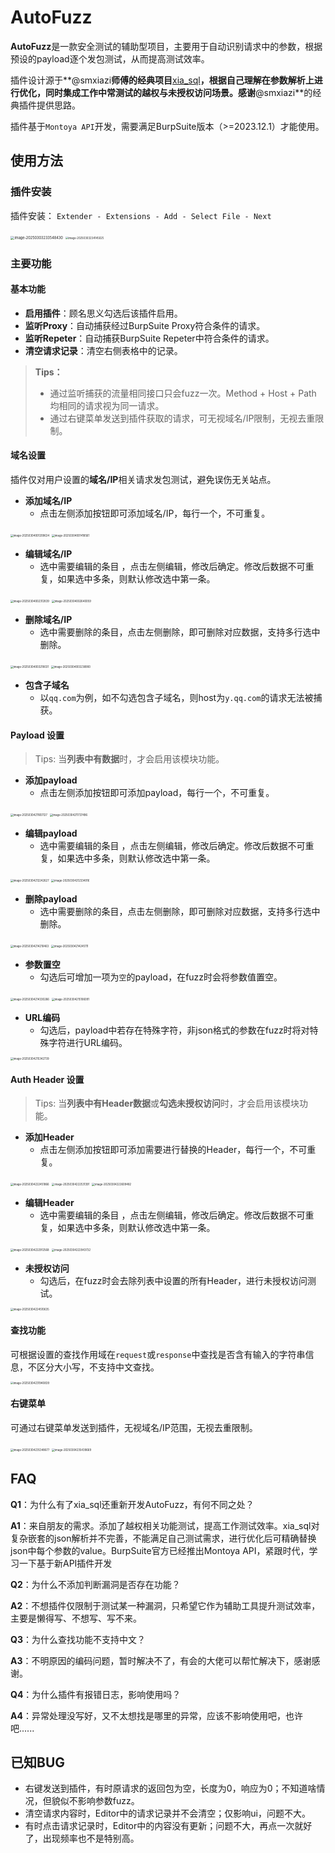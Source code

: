 # AutoFuzz

**AutoFuzz**是一款安全测试的辅助型项目，主要用于自动识别请求中的参数，根据预设的payload逐个发包测试，从而提高测试效率。

插件设计源于**@smxiazi**师傅的经典项目**[xia_sql](https://github.com/smxiazi/xia_sql)**，根据自己理解在参数解析上进行优化，同时集成工作中常测试的越权与未授权访问场景。感谢**@smxiazi**的经典插件提供思路。

插件基于`Montoya API`开发，需要满足BurpSuite版本（>=2023.12.1）才能使用。

## 使用方法

### 插件安装

插件安装： `Extender - Extensions - Add - Select File - Next`

<img src="assets/image-20250303233548430.png" alt="image-20250303233548430" style="zoom:40%;" />

<img src="assets/image-20250303234145025.png" alt="image-20250303234145025" style="zoom:30%;" />

### 主要功能

#### 基本功能

- **启用插件**：顾名思义勾选后该插件启用。
- **监听Proxy**：自动捕获经过BurpSuite Proxy符合条件的请求。
- **监听Repeter**：自动捕获BurpSuite Repeter中符合条件的请求。
- **清空请求记录**：清空右侧表格中的记录。

> **Tips：**
>
> - 通过监听捕获的流量相同接口只会fuzz一次。Method + Host + Path 均相同的请求视为同一请求。
> - 通过右键菜单发送到插件获取的请求，可无视域名/IP限制，无视去重限制。

#### 域名设置

插件仅对用户设置的**域名/IP**相关请求发包测试，避免误伤无关站点。

- **添加域名/IP**
  - 点击左侧添加按钮即可添加域名/IP，每行一个，不可重复。

<img src="assets/image-20250304001209634.png" alt="image-20250304001209634" style="zoom:30%;" />

<img src="assets/image-20250304001418561.png" alt="image-20250304001418561" style="zoom:30%;" />

- **编辑域名/IP**
  - 选中需要编辑的条目 ，点击左侧编辑，修改后确定。修改后数据不可重复，如果选中多条，则默认修改选中第一条。

<img src="assets/image-20250304002312839.png" alt="image-20250304002312839" style="zoom:30%;" />

<img src="assets/image-20250304002640059.png" alt="image-20250304002640059" style="zoom:30%;" />

- **删除域名/IP**
  - 选中需要删除的条目，点击左侧删除，即可删除对应数据，支持多行选中删除。

<img src="assets/image-20250304003218031.png" alt="image-20250304003218031" style="zoom:30%;" />

<img src="assets/image-20250304003238900.png" alt="image-20250304003238900" style="zoom:30%;" />

- **包含子域名**
  - 以`qq.com`为例，如不勾选包含子域名，则host为`y.qq.com`的请求无法被捕获。

#### Payload 设置

> Tips: 当**列表中有数据**时，才会启用该模块功能。

- **添加payload**
  - 点击左侧添加按钮即可添加payload，每行一个，不可重复。

<img src="assets/image-20250304211651127.png" alt="image-20250304211651127" style="zoom:30%;" />

<img src="assets/image-20250304211737496.png" alt="image-20250304211737496" style="zoom:30%;" />

- **编辑payload**
  - 选中需要编辑的条目 ，点击左侧编辑，修改后确定。修改后数据不可重复，如果选中多条，则默认修改选中第一条。

<img src="assets/image-20250304212242627.png" alt="image-20250304212242627" style="zoom:30%;" />

<img src="assets/image-20250304212334916.png" alt="image-20250304212334916" style="zoom:30%;" />

- **删除payload**
  - 选中需要删除的条目，点击左侧删除，即可删除对应数据，支持多行选中删除。

<img src="assets/image-20250304214210463.png" alt="image-20250304214210463" style="zoom:30%;" />

<img src="assets/image-20250304214245111.png" alt="image-20250304214245111" style="zoom:30%;" />

- **参数置空**
  - 勾选后可增加一项为`空`的payload，在fuzz时会将参数值置空。

<img src="assets/image-20250304214330266.png" alt="image-20250304214330266" style="zoom:30%;" />

<img src="assets/image-20250304215106091.png" alt="image-20250304215106091" style="zoom:30%;" />

- **URL编码**
  - 勾选后，payload中若存在特殊字符，非json格式的参数在fuzz时将对特殊字符进行URL编码。

<img src="assets/image-20250304215342739.png" alt="image-20250304215342739" style="zoom:30%;" />

#### Auth Header 设置

> Tips: 当**列表中有Header数据**或**勾选未授权访问**时，才会启用该模块功能。

- **添加Header**
  - 点击左侧添加按钮即可添加需要进行替换的Header，每行一个，不可重复。

<img src="assets/image-20250304222451866.png" alt="image-20250304222451866" style="zoom:30%;" />

<img src="assets/image-20250304222531391.png" alt="image-20250304222531391" style="zoom:30%;" />

<img src="assets/image-20250304222609482.png" alt="image-20250304222609482" style="zoom:30%;" />

- **编辑Header**
  - 选中需要编辑的条目 ，点击左侧编辑，修改后确定。修改后数据不可重复，如果选中多条，则默认修改选中第一条。

<img src="assets/image-20250304222912568.png" alt="image-20250304222912568" style="zoom:30%;" />

<img src="assets/image-20250304222943732.png" alt="image-20250304222943732" style="zoom:30%;" />

- **未授权访问**
  - 勾选后，在fuzz时会去除列表中设置的所有Header，进行未授权访问测试。

<img src="assets/image-20250304224510635.png" alt="image-20250304224510635" style="zoom:30%;" />

#### 查找功能

可根据设置的查找作用域在`request`或`response`中查找是否含有输入的字符串信息，不区分大小写，不支持中文查找。

<img src="assets/image-20250304231940839.png" alt="image-20250304231940839" style="zoom:30%;" />

#### 右键菜单

可通过右键菜单发送到插件，无视域名/IP范围，无视去重限制。

<img src="assets/image-20250304235348677.png" alt="image-20250304235348677" style="zoom:30%;" />

<img src="assets/image-20250304235439669.png" alt="image-20250304235439669" style="zoom:30%;" />

## FAQ

**Q1**：为什么有了xia_sql还重新开发AutoFuzz，有何不同之处？

**A1**：来自朋友的需求。添加了越权相关功能测试，提高工作测试效率。xia_sql对复杂嵌套的json解析并不完善，不能满足自己测试需求，进行优化后可精确替换json中每个参数的value。BurpSuite官方已经推出Montoya API，紧跟时代，学习一下基于新API插件开发

**Q2**：为什么不添加判断漏洞是否存在功能？

**A2**：不想插件仅限制于测试某一种漏洞，只希望它作为辅助工具提升测试效率，主要是懒得写、不想写、写不来。

**Q3**：为什么查找功能不支持中文？

**A3**：不明原因的编码问题，暂时解决不了，有会的大佬可以帮忙解决下，感谢感谢。

**Q4**：为什么插件有报错日志，影响使用吗？

**A4**：异常处理没写好，又不太想找是哪里的异常，应该不影响使用吧，也许吧......

## 已知BUG

- 右键发送到插件，有时原请求的返回包为空，长度为0，响应为0；不知道啥情况，但貌似不影响参数fuzz。
- 清空请求内容时，Editor中的请求记录并不会清空；仅影响ui，问题不大。
- 有时点击请求记录时，Editor中的内容没有更新；问题不大，再点一次就好了，出现频率也不是特别高。